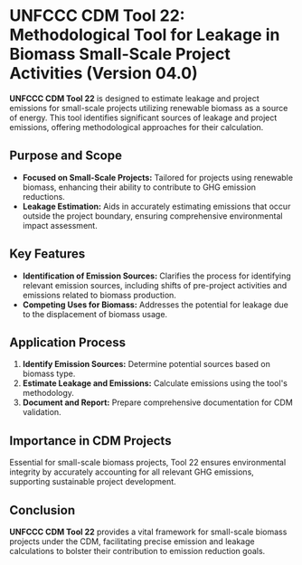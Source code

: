 # UNFCCC CDM Tool 22: Methodological Tool for Leakage in Biomass Small-Scale Project Activities (Version 04.0)

**UNFCCC CDM Tool 22** is designed to estimate leakage and project emissions for small-scale projects utilizing renewable biomass as a source of energy. This tool identifies significant sources of leakage and project emissions, offering methodological approaches for their calculation.

## Purpose and Scope

- **Focused on Small-Scale Projects:** Tailored for projects using renewable biomass, enhancing their ability to contribute to GHG emission reductions.
- **Leakage Estimation:** Aids in accurately estimating emissions that occur outside the project boundary, ensuring comprehensive environmental impact assessment.

## Key Features

- **Identification of Emission Sources:** Clarifies the process for identifying relevant emission sources, including shifts of pre-project activities and emissions related to biomass production.
- **Competing Uses for Biomass:** Addresses the potential for leakage due to the displacement of biomass usage.

## Application Process

1. **Identify Emission Sources:** Determine potential sources based on biomass type.
2. **Estimate Leakage and Emissions:** Calculate emissions using the tool's methodology.
3. **Document and Report:** Prepare comprehensive documentation for CDM validation.

## Importance in CDM Projects

Essential for small-scale biomass projects, Tool 22 ensures environmental integrity by accurately accounting for all relevant GHG emissions, supporting sustainable project development.

## Conclusion

**UNFCCC CDM Tool 22** provides a vital framework for small-scale biomass projects under the CDM, facilitating precise emission and leakage calculations to bolster their contribution to emission reduction goals.
